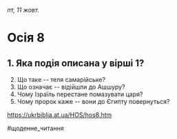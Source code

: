 
_пт, 11 жовт._

# Осія 8

## 1. Яка подія описана у вірші 1?
2. Що таке -- теля самарійське?
3. Що означає -- відійшли до Ашшуру?
4. Чому Ізраїль перестане помазувати царя?
5. Чому пророк каже -- вони до Єгипту повернуться?

https://ukrbiblia.at.ua/HOS/hos8.htm 

#щоденне_читання
